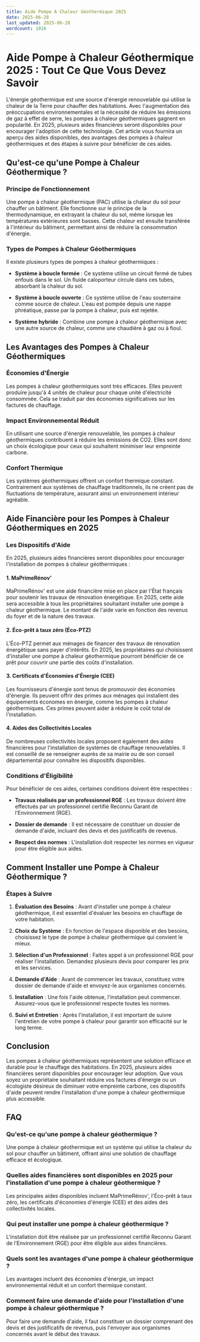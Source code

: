 ```yaml
---
title: Aide Pompe A Chaleur Géothermique 2025
date: 2025-06-28
last_updated: 2025-06-28
wordcount: 1016
---
```


# Aide Pompe à Chaleur Géothermique 2025 : Tout Ce Que Vous Devez Savoir

L'énergie géothermique est une source d'énergie renouvelable qui utilise la chaleur de la Terre pour chauffer des habitations. Avec l'augmentation des préoccupations environnementales et la nécessité de réduire les émissions de gaz à effet de serre, les pompes à chaleur géothermiques gagnent en popularité. En 2025, plusieurs aides financières seront disponibles pour encourager l'adoption de cette technologie. Cet article vous fournira un aperçu des aides disponibles, des avantages des pompes à chaleur géothermiques et des étapes à suivre pour bénéficier de ces aides.

## Qu'est-ce qu'une Pompe à Chaleur Géothermique ?

### Principe de Fonctionnement

Une pompe à chaleur géothermique (PAC) utilise la chaleur du sol pour chauffer un bâtiment. Elle fonctionne sur le principe de la thermodynamique, en extrayant la chaleur du sol, même lorsque les températures extérieures sont basses. Cette chaleur est ensuite transférée à l'intérieur du bâtiment, permettant ainsi de réduire la consommation d'énergie.

### Types de Pompes à Chaleur Géothermiques

Il existe plusieurs types de pompes à chaleur géothermiques :

- **Système à boucle fermée** : Ce système utilise un circuit fermé de tubes enfouis dans le sol. Un fluide caloporteur circule dans ces tubes, absorbant la chaleur du sol.
  
- **Système à boucle ouverte** : Ce système utilise de l'eau souterraine comme source de chaleur. L'eau est pompée depuis une nappe phréatique, passe par la pompe à chaleur, puis est rejetée.

- **Système hybride** : Combine une pompe à chaleur géothermique avec une autre source de chaleur, comme une chaudière à gaz ou à fioul.

## Les Avantages des Pompes à Chaleur Géothermiques

### Économies d'Énergie

Les pompes à chaleur géothermiques sont très efficaces. Elles peuvent produire jusqu'à 4 unités de chaleur pour chaque unité d'électricité consommée. Cela se traduit par des économies significatives sur les factures de chauffage.

### Impact Environnemental Réduit

En utilisant une source d'énergie renouvelable, les pompes à chaleur géothermiques contribuent à réduire les émissions de CO2. Elles sont donc un choix écologique pour ceux qui souhaitent minimiser leur empreinte carbone.

### Confort Thermique

Les systèmes géothermiques offrent un confort thermique constant. Contrairement aux systèmes de chauffage traditionnels, ils ne créent pas de fluctuations de température, assurant ainsi un environnement intérieur agréable.

## Aide Financière pour les Pompes à Chaleur Géothermiques en 2025

### Les Dispositifs d'Aide

En 2025, plusieurs aides financières seront disponibles pour encourager l'installation de pompes à chaleur géothermiques :

#### 1. MaPrimeRénov'

MaPrimeRénov' est une aide financière mise en place par l'État français pour soutenir les travaux de rénovation énergétique. En 2025, cette aide sera accessible à tous les propriétaires souhaitant installer une pompe à chaleur géothermique. Le montant de l'aide varie en fonction des revenus du foyer et de la nature des travaux.

#### 2. Éco-prêt à taux zéro (Éco-PTZ)

L'Éco-PTZ permet aux ménages de financer des travaux de rénovation énergétique sans payer d'intérêts. En 2025, les propriétaires qui choisissent d'installer une pompe à chaleur géothermique pourront bénéficier de ce prêt pour couvrir une partie des coûts d'installation.

#### 3. Certificats d'Économies d'Énergie (CEE)

Les fournisseurs d'énergie sont tenus de promouvoir des économies d'énergie. Ils peuvent offrir des primes aux ménages qui installent des équipements économes en énergie, comme les pompes à chaleur géothermiques. Ces primes peuvent aider à réduire le coût total de l'installation.

#### 4. Aides des Collectivités Locales

De nombreuses collectivités locales proposent également des aides financières pour l'installation de systèmes de chauffage renouvelables. Il est conseillé de se renseigner auprès de sa mairie ou de son conseil départemental pour connaître les dispositifs disponibles.

### Conditions d'Éligibilité

Pour bénéficier de ces aides, certaines conditions doivent être respectées :

- **Travaux réalisés par un professionnel RGE** : Les travaux doivent être effectués par un professionnel certifié Reconnu Garant de l’Environnement (RGE).
  
- **Dossier de demande** : Il est nécessaire de constituer un dossier de demande d'aide, incluant des devis et des justificatifs de revenus.

- **Respect des normes** : L'installation doit respecter les normes en vigueur pour être éligible aux aides.

## Comment Installer une Pompe à Chaleur Géothermique ?

### Étapes à Suivre

1. **Évaluation des Besoins** : Avant d'installer une pompe à chaleur géothermique, il est essentiel d'évaluer les besoins en chauffage de votre habitation.

2. **Choix du Système** : En fonction de l'espace disponible et des besoins, choisissez le type de pompe à chaleur géothermique qui convient le mieux.

3. **Sélection d'un Professionnel** : Faites appel à un professionnel RGE pour réaliser l'installation. Demandez plusieurs devis pour comparer les prix et les services.

4. **Demande d'Aide** : Avant de commencer les travaux, constituez votre dossier de demande d'aide et envoyez-le aux organismes concernés.

5. **Installation** : Une fois l'aide obtenue, l'installation peut commencer. Assurez-vous que le professionnel respecte toutes les normes.

6. **Suivi et Entretien** : Après l'installation, il est important de suivre l'entretien de votre pompe à chaleur pour garantir son efficacité sur le long terme.

## Conclusion

Les pompes à chaleur géothermiques représentent une solution efficace et durable pour le chauffage des habitations. En 2025, plusieurs aides financières seront disponibles pour encourager leur adoption. Que vous soyez un propriétaire souhaitant réduire vos factures d'énergie ou un écologiste désireux de diminuer votre empreinte carbone, ces dispositifs d'aide peuvent rendre l'installation d'une pompe à chaleur géothermique plus accessible.

## FAQ

### Qu'est-ce qu'une pompe à chaleur géothermique ?

Une pompe à chaleur géothermique est un système qui utilise la chaleur du sol pour chauffer un bâtiment, offrant ainsi une solution de chauffage efficace et écologique.

### Quelles aides financières sont disponibles en 2025 pour l'installation d'une pompe à chaleur géothermique ?

Les principales aides disponibles incluent MaPrimeRénov', l'Éco-prêt à taux zéro, les certificats d'économies d'énergie (CEE) et des aides des collectivités locales.

### Qui peut installer une pompe à chaleur géothermique ?

L'installation doit être réalisée par un professionnel certifié Reconnu Garant de l’Environnement (RGE) pour être éligible aux aides financières.

### Quels sont les avantages d'une pompe à chaleur géothermique ?

Les avantages incluent des économies d'énergie, un impact environnemental réduit et un confort thermique constant.

### Comment faire une demande d'aide pour l'installation d'une pompe à chaleur géothermique ?

Pour faire une demande d'aide, il faut constituer un dossier comprenant des devis et des justificatifs de revenus, puis l'envoyer aux organismes concernés avant le début des travaux.